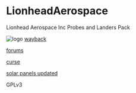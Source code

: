 # LionheadAerospace
Lionhead Aerospace Inc Probes and Landers Pack

![logo](https://web.archive.org/web/20151012081629im_/http://www.mediafire.com/convkey/9800/lles6gqycxsssx66g.jpg)
[wayback](https://web.archive.org/web/20151012081629/http://forum.kerbalspaceprogram.com:80/threads/12106-0-23-5-Lionhead-Aerospace-Inc-Probes-and-Landers-Pack-updated)

[forums](https://forum.kerbalspaceprogram.com/index.php?/topic/166127-*)

[curse](https://www.curseforge.com/kerbal/ksp-mods/rovers-pack)

[solar panels updated](https://spacedock.info/mod/2641/Lionhead%20Aerospace%20Circular%20Solar%20Panels)

GPLv3
